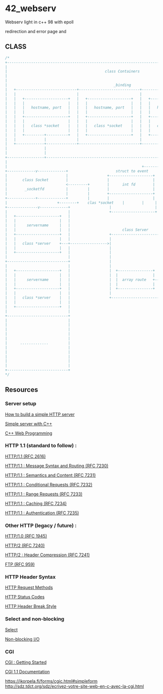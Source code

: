 # 42_webserv
Webserv light in c++ 98 with epoll 

redirection and error page and

## CLASS 
```c
/*
+----------------------------------------------------------------------------------------------------------------+
|                                                                                                                |
|                                             class Containers                                                   |
|                                                                                                                |
|                                                                                                                |
|                                                 _binding                                                       |
|   +----------------------------+----------------------------+----------------------------------------------+   |
|   |                            |                            |                                              |   |
|   |   +--------------------+   |   +--------------------+   |   +--------------------+                     |   |
|   |   |                    |   |   |                    |   |   |                    |                     |   |
|   |   |   hostname, port   |   |   |   hostname, port   |   |   |   hostname, port   |                     |   |
|   |   |                    |   |   |                    |   |   |                    |                     |   |
|   |   +--------------------+   |   +--------------------+   |   +--------------------+     ... ..... ....  |   |
|   |   |                    |   |   |                    |   |   |                    |                     |   |
|   |   |   class *socket    |   |   |   class *socket    |   |   |   class *socket    |                     |   |
|   |   |                    |   |   |                    |   |   |                    |                     |   |
|   |   +---------+----------+   |   +--------------------+   |   +--------------------+                     |   |
|   |             |              |                            |                                              |   |
|   +-------------+--------------+----------------------------+----------------------------------------------+   |
|                 |                                                                                              |
|                 |                                                                                              |
+-----------------+----------------------------------------------------------------------------------------------+
|
|                                                              +-------------------+
+-------------v-------------+                      struct to event           |                   |
|                           |                  +--------------------+        |                   |
|       class Socket        |                  |                    |        |                   |
|                           <---------+        |      int fd        |        |     +-------------v--------------+
|        _socketfd          |         |        |                    |        |     |                            |
|                           |         |        +--------------------+        |     |   +--------------------+   |
+-------------+-------------+         |        |                    |        |     |   |                    |   |
|                       +--------+    clas *socket    |        |     |   |      location      |   |
+--------------v-------------+                  |                    |        |     |   |                    |   |
|                            |                  +--------------------+        |     |   +--------------------+   |
|   +--------------------+   |                                                |     |   |                    |   |
|   |                    |   |                                                |     |   |       engine       |   |
|   |     servername     |   |                                                |     |   |                    |   |
|   |                    |   |                        class Server            |     |   +--------------------+   |
|   +--------------------+   |                  +----------------------+      |     |                            |
|   |                    |   |                  |                      |      |     +----------------------------+
|   |   class *server    +---+----------------->|                      |      |     |                            |
|   |                    |   |                  |                      |      |     |   +--------------------+   |
|   +--------------------+   |                  |                      |      |     |   |                    |   |
|                            |                  |                      |      |     |   |      location      |   |
+----------------------------+                  |                      |      |     |   |                    |   |
|                            |                  |                      |      |     |   +--------------------+   |
|   +--------------------+   |                  |  +----------------+  |      |     |   |                    |   |
|   |                    |   |                  |  |                |  |      |     |   |       engine       |   |
|   |     servername     |   |                  |  |  array route   +--+------+     |   |                    |   |
|   |                    |   |                  |  |                |  |            |   +--------------------+   |
|   +--------------------+   |                  |  +----------------+  |            |                            |
|   |                    |   |                  |                      |            +----------------------------+
|   |   class *server    |   |                  +----------------------+            |                            |
|   |                    |   |                                                      |                            |
|   +--------------------+   |                                                      |                            |
|                            |                                                      |                            |
+----------------------------+                                                      |                            |
|                            |                                                      |      .............         |
|                            |                                                      |                            |
|                            |                                                      |                            |
|                            |                                                      |                            |
|                            |                                                      |                            |
|      .............         |                                                      |                            |
|                            |                                                      +----------------------------+
|                            |
|                            |
|                            |
|                            |
+----------------------------+
*/

```


## Resources

### Server setup

[How to build a simple HTTP server](https://medium.com/from-the-scratch/http-server-what-do-you-need-to-know-to-build-a-simple-http-server-from-scratch-d1ef8945e4fa)

[Simple server with C++](https://ncona.com/2019/04/building-a-simple-server-with-cpp/)

[C++ Web Programming](https://www.tutorialspoint.com/cplusplus/cpp_web_programming.htm)

### HTTP 1.1 (standard to follow) :

[HTTP/1.1 (RFC 2616)](https://www.rfc-editor.org/rfc/rfc2616.html)

[HTTP/1.1 : Message Syntax and Routing (RFC 7230)](https://www.rfc-editor.org/rfc/rfc7230.html)

[HTTP/1.1 : Semantics and Content (RFC 7231)](https://www.rfc-editor.org/rfc/rfc7231.html)

[HTTP/1.1 : Conditional Requests (RFC 7232)](https://www.rfc-editor.org/rfc/rfc7232.html)

[HTTP/1.1 : Range Requests (RFC 7233)](https://www.rfc-editor.org/rfc/rfc7233.html)

[HTTP/1.1 : Caching (RFC 7234)](https://www.rfc-editor.org/rfc/rfc7234.html)

[HTTP/1.1 : Authentication (RFC 7235)](https://www.rfc-editor.org/rfc/rfc7235.html)

### Other HTTP (legacy / future) :

[HTTP/1.0 (RFC 1945)](https://www.rfc-editor.org/rfc/rfc1945.html)

[HTTP/2 (RFC 7240)](https://www.rfc-editor.org/rfc/rfc7540.html)

[HTTP/2 : Header Compression (RFC 7241)](https://www.rfc-editor.org/rfc/rfc7541.html)

[FTP (RFC 959)](https://www.rfc-editor.org/rfc/rfc959.html)

### HTTP Header Syntax

[HTTP Request Methods](https://en.wikipedia.org/wiki/Hypertext_Transfer_Protocol#Request_methods)

[HTTP Status Codes](https://en.wikipedia.org/wiki/List_of_HTTP_status_codes)

[HTTP Header Break Style](https://stackoverflow.com/questions/5757290/http-header-line-break-style)

### Select and non-blocking

[Select](https://www.lowtek.com/sockets/select.html)

[Non-blocking I/O](https://www.ibm.com/support/knowledgecenter/ssw_ibm_i_72/rzab6/xnonblock.htm)

### CGI

[CGI : Getting Started](http://www.mnuwer.dbasedeveloper.co.uk/dlearn/web/session01.htm)

[CGI 1.1 Documentation](http://www.wijata.com/cgi/cgispec.html#4.0)

https://jkorpela.fi/forms/cgic.html#simpleform
http://sdz.tdct.org/sdz/ecrivez-votre-site-web-en-c-avec-la-cgi.html